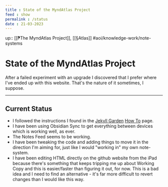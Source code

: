 ```yaml
---
title : State of the MyndAtlas Project
feed : show
permalink : /status
date : 21-03-2023
---
```

up:: [[⁋The MyndAtlas Project]], [[§Atlas]]
#aoi/knowledge-work/note-systems
# State of the MyndAtlas Project
After a failed experiment with an upgrade I discovered that I prefer where I've ended up with this website. That's the nature of it sometimes, I suppose.

---
## Current Status
- I followed the instructions I found in the [Jekyll Garden](https://jekyll-garden.github.io) [How To](https://jekyll-garden.github.io/post/how-to) page.
- I have been using Obsidian Sync to get everything between devices which is working well, as ever.
- The Notes Feed seems to be working.
- I have been tweaking the code and adding things to move it in the direction I'm aiming for, just like I would "working in" my own note-system.
- I have been editing HTML directly on the github website from the iPad because there's something that keeps tripping me up about Working Copy and this is easier/faster than figuring it out, for now. This is a bad idea and I need to find an alternative - it's far more difficult to revert changes than I would like this way.


